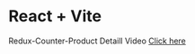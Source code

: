 # React + Vite

Redux-Counter-Product Detaill Video
<a href="https://drive.google.com/file/d/1kDYjTHuKF-0zqn-f74pehIq3EVLUkwBB/view?usp=sharing">Click here</a>
